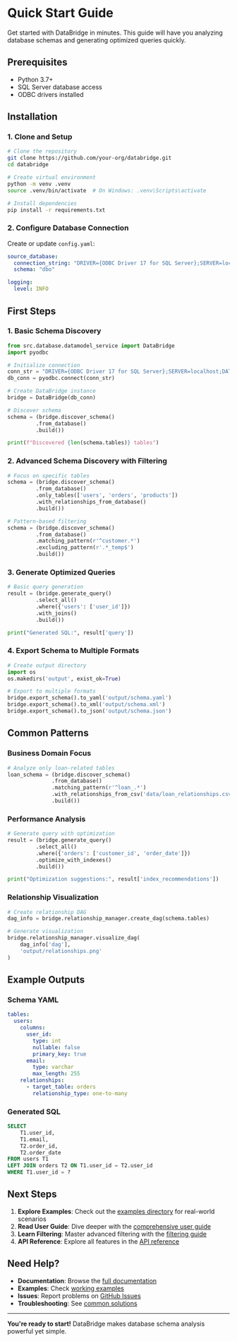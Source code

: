 # Quick Start Guide

Get started with DataBridge in minutes. This guide will have you analyzing database schemas and generating optimized queries quickly.

## Prerequisites

- Python 3.7+
- SQL Server database access
- ODBC drivers installed

## Installation

### 1. Clone and Setup

```bash
# Clone the repository
git clone https://github.com/your-org/databridge.git
cd databridge

# Create virtual environment
python -m venv .venv
source .venv/bin/activate  # On Windows: .venv\Scripts\activate

# Install dependencies
pip install -r requirements.txt
```

### 2. Configure Database Connection

Create or update `config.yaml`:

```yaml
source_database:
  connection_string: "DRIVER={ODBC Driver 17 for SQL Server};SERVER=localhost;DATABASE=mydb;UID=user;PWD=pass"
  schema: "dbo"

logging:
  level: INFO
```

## First Steps

### 1. Basic Schema Discovery

```python
from src.database.datamodel_service import DataBridge
import pyodbc

# Initialize connection
conn_str = "DRIVER={ODBC Driver 17 for SQL Server};SERVER=localhost;DATABASE=mydb;UID=user;PWD=pass"
db_conn = pyodbc.connect(conn_str)

# Create DataBridge instance
bridge = DataBridge(db_conn)

# Discover schema
schema = (bridge.discover_schema()
         .from_database()
         .build())

print(f"Discovered {len(schema.tables)} tables")
```

### 2. Advanced Schema Discovery with Filtering

```python
# Focus on specific tables
schema = (bridge.discover_schema()
         .from_database()
         .only_tables(['users', 'orders', 'products'])
         .with_relationships_from_database()
         .build())

# Pattern-based filtering
schema = (bridge.discover_schema()
         .from_database()
         .matching_pattern(r'^customer.*')
         .excluding_pattern(r'.*_temp$')
         .build())
```

### 3. Generate Optimized Queries

```python
# Basic query generation
result = (bridge.generate_query()
         .select_all()
         .where({'users': ['user_id']})
         .with_joins()
         .build())

print("Generated SQL:", result['query'])
```

### 4. Export Schema to Multiple Formats

```python
# Create output directory
import os
os.makedirs('output', exist_ok=True)

# Export to multiple formats
bridge.export_schema().to_yaml('output/schema.yaml')
bridge.export_schema().to_xml('output/schema.xml')
bridge.export_schema().to_json('output/schema.json')
```

## Common Patterns

### Business Domain Focus

```python
# Analyze only loan-related tables
loan_schema = (bridge.discover_schema()
              .from_database()
              .matching_pattern(r'^loan_.*')
              .with_relationships_from_csv('data/loan_relationships.csv')
              .build())
```

### Performance Analysis

```python
# Generate query with optimization
result = (bridge.generate_query()
         .select_all()
         .where({'orders': ['customer_id', 'order_date']})
         .optimize_with_indexes()
         .build())

print("Optimization suggestions:", result['index_recommendations'])
```

### Relationship Visualization

```python
# Create relationship DAG
dag_info = bridge.relationship_manager.create_dag(schema.tables)

# Generate visualization
bridge.relationship_manager.visualize_dag(
    dag_info['dag'], 
    'output/relationships.png'
)
```

## Example Outputs

### Schema YAML
```yaml
tables:
  users:
    columns:
      user_id:
        type: int
        nullable: false
        primary_key: true
      email:
        type: varchar
        max_length: 255
    relationships:
      - target_table: orders
        relationship_type: one-to-many
```

### Generated SQL
```sql
SELECT 
    T1.user_id,
    T1.email,
    T2.order_id,
    T2.order_date
FROM users T1
LEFT JOIN orders T2 ON T1.user_id = T2.user_id
WHERE T1.user_id = ?
```

## Next Steps

1. **Explore Examples**: Check out the [examples directory](../examples/) for real-world scenarios
2. **Read User Guide**: Dive deeper with the [comprehensive user guide](user-guide.md)
3. **Learn Filtering**: Master advanced filtering with the [filtering guide](filtering-guide.md)
4. **API Reference**: Explore all features in the [API reference](api-reference.md)

## Need Help?

- **Documentation**: Browse the [full documentation](README.md)
- **Examples**: Check [working examples](examples.md)
- **Issues**: Report problems on [GitHub Issues](https://github.com/your-org/databridge/issues)
- **Troubleshooting**: See [common solutions](troubleshooting.md)

---

**You're ready to start!** DataBridge makes database schema analysis powerful yet simple.
